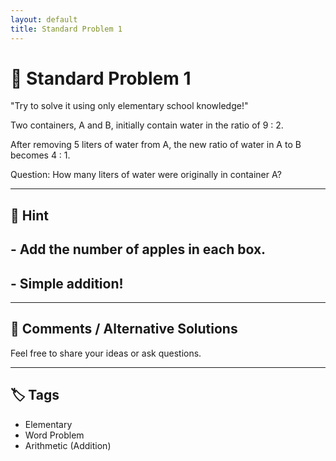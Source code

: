 ```yaml
---
layout: default
title: Standard Problem 1 
---
```


# 🧮 Standard Problem 1 

"Try to solve it using only elementary school knowledge!"

Two containers, A and B, initially contain water in the ratio of 9 : 2.

After removing 5 liters of water from A, the new ratio of water in A to B becomes 4 : 1.

Question:
How many liters of water were originally in container A?

---

## 📝 Hint

## - Add the number of apples in each box.
## - Simple addition!

---

## 💬 Comments / Alternative Solutions

Feel free to share your ideas or ask questions.

---

## 🏷 Tags

- Elementary 
- Word Problem  
- Arithmetic (Addition)
